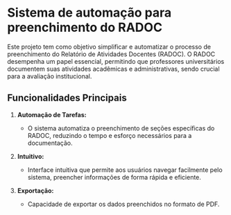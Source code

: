 # Sistema de automação para preenchimento do RADOC

Este projeto tem como objetivo simplificar e automatizar o processo de preenchimento do Relatório de Atividades Docentes (RADOC). O RADOC desempenha um papel essencial, permitindo que professores universitários documentem suas atividades acadêmicas e administrativas, sendo crucial para a avaliação institucional.

## Funcionalidades Principais

1. **Automação de Tarefas:**
   - O sistema automatiza o preenchimento de seções específicas do RADOC, reduzindo o tempo e esforço necessários para a documentação.

2. **Intuitivo:**
   - Interface intuitiva que permite aos usuários navegar facilmente pelo sistema, preencher informações de forma rápida e eficiente.

3. **Exportação:**
   - Capacidade de exportar os dados preenchidos no formato de PDF.
